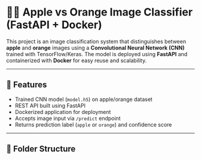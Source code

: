 # 🍎🍊 Apple vs Orange Image Classifier (FastAPI + Docker)

This project is an image classification system that distinguishes between **apple** and **orange** images using a **Convolutional Neural Network (CNN)** trained with TensorFlow/Keras. The model is deployed using **FastAPI** and containerized with **Docker** for easy reuse and scalability.

---

## 🚀 Features

- Trained CNN model (`model.h5`) on apple/orange dataset
- REST API built using FastAPI
- Dockerized application for deployment
- Accepts image input via `/predict` endpoint
- Returns prediction label (`apple` or `orange`) and confidence score

---

## 📁 Folder Structure

